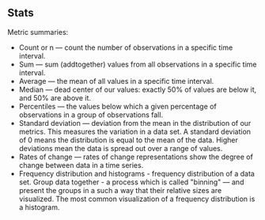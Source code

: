 Stats
-

Metric summaries:
* Count or n — count the number of observations in a specific time interval.
* Sum — sum (addtogether) values from all observations in a specific time interval.
* Average — the mean of all values in a specific time interval.
* Median — dead center of our values: exactly 50% of values are below it, and 50% are above it.
* Percentiles — the values below which a given percentage of observations in a group of observations fall.
* Standard deviation — deviation from the mean in the distribution of our metrics.
  This measures the variation in a data set.
  A standard deviation of 0 means the distribution is equal to the mean of the data.
  Higher deviations mean the data is spread out over a range of values.
* Rates of change — rates of change representations show the degree of change between data in a time series.
* Frequency distribution and histograms - frequency distribution of a data set.
  Group data together - a process which is called "binning" — and present the groups in a such a way
  that their relative sizes are visualized.
  The most common visualization of a frequency distribution is a histogram.
